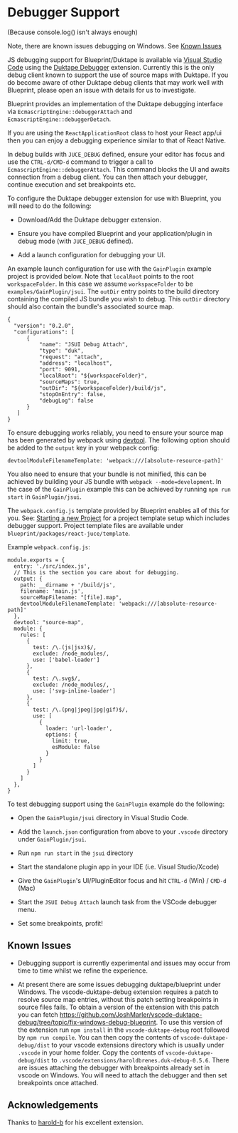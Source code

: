# Debugger Support

(Because console.log() isn't always enough)

Note, there are known issues debugging on Windows. See [Known Issues](#known-issues)

JS debugging support for Blueprint/Duktape is available via [Visual Studio Code](https://code.visualstudio.com/) using the [Duktape Debugger](https://marketplace.visualstudio.com/items?itemName=HaroldBrenes.duk-debug) extension.
Currently this is the only debug client known to support the use of source maps with Duktape.
If you do become aware of other Duktape debug clients that may work well with Blueprint, please open an issue with details for us to investigate.

Blueprint provides an implementation of the Duktape debugging interface via `EcmascriptEngine::debuggerAttach` and `EcmascriptEngine::debuggerDetach`.

If you are using the `ReactApplicationRoot` class to host your React app/ui then you can enjoy a debugging experience similar to that of React Native.

In debug builds with `JUCE_DEBUG` defined, ensure your editor has focus and use the `CTRL-d/CMD-d` command to trigger a call to `EcmascriptEngine::debuggerAttach`.
This command blocks the UI and awaits connection from a debug client. You can then attach your debugger, continue execution and set breakpoints etc.

To configure the Duktape debugger extension for use with Blueprint, you will need to do the following:

* Download/Add the Duktape debugger extension.

* Ensure you have compiled Blueprint and your application/plugin in debug mode (with `JUCE_DEBUG` defined).

* Add a launch configuration for debugging your UI.

An example launch configuration for use with the `GainPlugin` example project is provided below.
Note that `localRoot` points to the root `workspaceFolder`. In this case we assume `workspaceFolder` to be `examples/GainPlugin/jsui`.
The `outDir` entry points to the build directory containing the compiled JS bundle you wish to debug.
This `outDir` directory should also contain the bundle's associated source map.

```
{
  "version": "0.2.0",
  "configurations": [
      {
          "name": "JSUI Debug Attach",
          "type": "duk",
          "request": "attach",
          "address": "localhost",
          "port": 9091,
          "localRoot": "${workspaceFolder}",
          "sourceMaps": true,
          "outDir": "${workspaceFolder}/build/js",
          "stopOnEntry": false,
          "debugLog": false
      }
   ]
}
```

To ensure debugging works reliably, you need to ensure your source map has been generated by webpack using [devtool](https://webpack.js.org/configuration/devtool/).
The following option should be added to the `output` key in your webpack config:

  `devtoolModuleFilenameTemplate: 'webpack:///[absolute-resource-path]'`

You also need to ensure that your bundle is not minified, this can be achieved by building your JS bundle with `webpack --mode=development`.
In the case of the `GainPlugin` example this can be achieved by running `npm run start` in `GainPlugin/jsui`.

The `webpack.config.js` template provided by Blueprint enables all of this for you. See: [Starting a new Project](New_Project.md) for a project
template setup which includes debugger support. Project template files are available under `blueprint/packages/react-juce/template`.

Example `webpack.config.js`:

```
module.exports = {
  entry: './src/index.js',
  // This is the section you care about for debugging.
  output: {
    path: __dirname + '/build/js',
    filename: 'main.js',
    sourceMapFilename: "[file].map",
    devtoolModuleFilenameTemplate: 'webpack:///[absolute-resource-path]'
  },
  devtool: "source-map",
  module: {
    rules: [
      {
        test: /\.(js|jsx)$/,
        exclude: /node_modules/,
        use: ['babel-loader']
      },
      {
        test: /\.svg$/,
        exclude: /node_modules/,
        use: ['svg-inline-loader']
      },
      {
        test: /\.(png|jpeg|jpg|gif)$/,
        use: [
          {
            loader: 'url-loader',
            options: {
              limit: true,
              esModule: false
            }
          }
        ]
      }
    ]
  },
}
```

To test debugging support using the `GainPlugin` example do the following:

* Open the `GainPlugin/jsui` directory in Visual Studio Code.

* Add the `launch.json` configuration from above to your `.vscode` directory under `GainPlugin/jsui`.

* Run `npm run start` in the `jsui` directory

* Start the standalone plugin app in your IDE (i.e. Visual Studio/Xcode)

* Give the `GainPlugin`'s UI/PluginEditor focus and hit `CTRL-d` (Win) / `CMD-d` (Mac)

* Start the `JSUI Debug Attach` launch task from the VSCode debugger menu.

* Set some breakpoints, profit!

## Known Issues

* Debugging support is currently experimental and issues may occur from time to time whilst we refine the experience.

* At present there are some issues debugging duktape/blueprint under Windows. The vscode-duktape-debug extension requires a patch to resolve source map entries, without this patch setting breakpoints in source files fails. To obtain a version of the extension with this patch you can fetch https://github.com/JoshMarler/vscode-duktape-debug/tree/topic/fix-windows-debug-blueprint. To use this version of the extension run `npm install` in the `vscode-duktape-debug` root followed by `npm run compile`. You can then copy the contents of `vscode-duktape-debug/dist` to your vscode extensions directory which is usually under `.vscode` in your home folder. Copy the contents of `vscode-duktape-debug/dist` to `.vscode/extensions/haroldbrenes.duk-debug-0.5.6`. There are issues attaching the debugger with breakpoints already set in vscode on Windows. You will need to attach the debugger and then set breakpoints once attached.


## Acknowledgements

Thanks to [harold-b](https://github.com/harold-b/vscode-duktape-debug) for his excellent extension.
